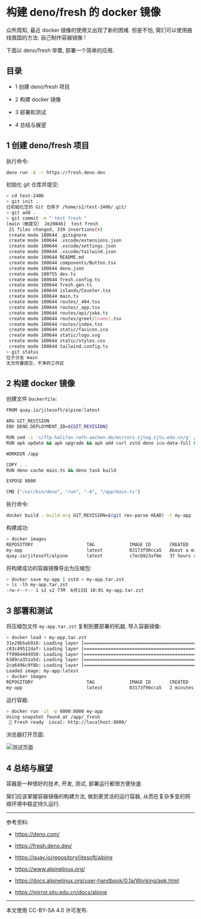 # 构建 deno/fresh 的 docker 镜像

众所周知, 最近 docker 镜像的使用又出现了新的困难.
但是不怕, 窝们可以使用曲线救国的方法: 自己制作容器镜像 !

下面以 deno/fresh 举栗, 部署一个简单的应用.


## 目录

+ 1 创建 deno/fresh 项目

+ 2 构建 docker 镜像

+ 3 部署和测试

+ 4 总结与展望


## 1 创建 deno/fresh 项目

执行命令:

```sh
deno run -A -r https://fresh.deno.dev
```

初始化 git 仓库并提交:

```sh
> cd test-2406
> git init .
已初始化空的 Git 仓库于 /home/s2/test-2406/.git/
> git add .
> git commit -m " test fresh "
[main（根提交） 2e2084b]  test fresh
 21 files changed, 339 insertions(+)
 create mode 100644 .gitignore
 create mode 100644 .vscode/extensions.json
 create mode 100644 .vscode/settings.json
 create mode 100644 .vscode/tailwind.json
 create mode 100644 README.md
 create mode 100644 components/Button.tsx
 create mode 100644 deno.json
 create mode 100755 dev.ts
 create mode 100644 fresh.config.ts
 create mode 100644 fresh.gen.ts
 create mode 100644 islands/Counter.tsx
 create mode 100644 main.ts
 create mode 100644 routes/_404.tsx
 create mode 100644 routes/_app.tsx
 create mode 100644 routes/api/joke.ts
 create mode 100644 routes/greet/[name].tsx
 create mode 100644 routes/index.tsx
 create mode 100644 static/favicon.ico
 create mode 100644 static/logo.svg
 create mode 100644 static/styles.css
 create mode 100644 tailwind.config.ts
> git status
位于分支 main
无文件要提交，干净的工作区
```


## 2 构建 docker 镜像

创建文件 `Dockerfile`:

```sh
FROM quay.io/jitesoft/alpine:latest

ARG GIT_REVISION
ENV DENO_DEPLOYMENT_ID=${GIT_REVISION}

RUN sed -i 's/ftp.halifax.rwth-aachen.de/mirrors.sjtug.sjtu.edu.cn/g' /etc/apk/repositories
RUN apk update && apk upgrade && apk add curl zstd deno icu-data-full && apk cache clean

WORKDIR /app

COPY . .
RUN deno cache main.ts && deno task build

EXPOSE 8000

CMD ["/usr/bin/deno", "run", "-A", "/app/main.ts"]
```

执行命令:

```sh
docker build --build-arg GIT_REVISION=$(git rev-parse HEAD) -t my-app .
```

构建成功:

```sh
> docker images
REPOSITORY                    TAG             IMAGE ID       CREATED              SIZE
my-app                        latest          83173f90cca5   About a minute ago   227MB
quay.io/jitesoft/alpine       latest          c7ecb923af0e   37 hours ago         7.82MB
```

将构建成功的容器镜像导出为压缩包:

```sh
> docker save my-app | zstd > my-app.tar.zst
> ls -lh my-app.tar.zst
-rw-r--r-- 1 s2 s2 77M  6月13日 10:01 my-app.tar.zst
```


## 3 部署和测试

将压缩包文件 `my-app.tar.zst` 复制到要部署的机器, 导入容器镜像:

```sh
> docker load < my-app.tar.zst
31e29b5ab918: Loading layer [==================================================>]  3.072kB/3.072kB
c83c49512daf: Loading layer [==================================================>]  145.6MB/145.6MB
ff9964444958: Loading layer [==================================================>]  1.536kB/1.536kB
6389ca351a5d: Loading layer [==================================================>]    171kB/171kB
2ca6496c9f8b: Loading layer [==================================================>]  83.91MB/83.91MB
Loaded image: my-app:latest
> docker images
REPOSITORY                    TAG             IMAGE ID       CREATED         SIZE
my-app                        latest          83173f90cca5   2 minutes ago   227MB
```

运行容器:

```sh
> docker run -it -p 8000:8000 my-app
Using snapshot found at /app/_fresh
 🍋 Fresh ready  Local: http://localhost:8000/
```

浏览器打开页面:

![测试页面](./图/3-t-1.png)


## 4 总结与展望

容器是一种很好的技术, 开发, 测试, 部署运行都很方便快速.

窝们应该掌握容器镜像的构建方法, 做到更灵活的运行容器,
从而在复杂多变的网络环境中稳定持久运行.

----

参考资料:

+ <https://deno.com/>

+ <https://fresh.deno.dev/>

+ <https://quay.io/repository/jitesoft/alpine>

+ <https://www.alpinelinux.org/>

+ <https://docs.alpinelinux.org/user-handbook/0.1a/Working/apk.html>

+ <https://mirror.sjtu.edu.cn/docs/alpine>

----

本文使用 CC-BY-SA 4.0 许可发布.
